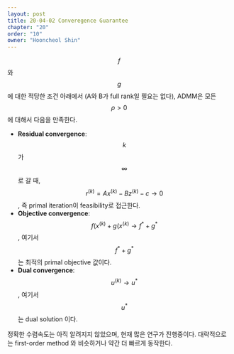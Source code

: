```yaml
---
layout: post
title: 20-04-02 Converegence Guarantee
chapter: "20"
order: "10"
owner: "Hooncheol Shin"
---
```


$$f$$와 $$g$$에 대한 적당한 조건 아래에서 (A와 B가 full rank일 필요는 없다), ADMM은 모든 $$\rho > 0$$에 대해서 다음을 만족한다. 

* **Residual convergence**: $$k$$가 $$\infty$$로 갈 때, $$r^{(k)} = A x^{(k)} - B z^{(k)} - c \to 0$$, 즉 primal iteration이 feasibility로 접근한다.  
* **Objective convergence**: $$f(x^{(k)} + g(x^{(k)} \to f^{\ast} + g^{\ast}$$, 여기서 $$f^{\ast} + g^{\ast}$$는 최적의 primal objective 값이다. 
* **Dual convergence**: $$u^{(k)} \to u^{\ast}$$, 여기서 $$u^{\ast}$$는 dual solution 이다. 

정확한 수렴속도는 아직 알려지지 않았으며, 현재 많은 연구가 진행중이다. 대략적으로는 first-order method 와 비슷하거나 약간 더 빠르게 동작한다. 
